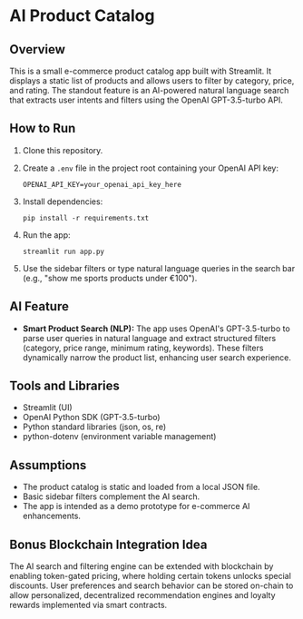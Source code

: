 # AI Product Catalog

## Overview

This is a small e-commerce product catalog app built with Streamlit. It displays a static list of products and allows users to filter by category, price, and rating. The standout feature is an AI-powered natural language search that extracts user intents and filters using the OpenAI GPT-3.5-turbo API.

## How to Run

1. Clone this repository.
2. Create a `.env` file in the project root containing your OpenAI API key:

   ```
   OPENAI_API_KEY=your_openai_api_key_here
   ```
3. Install dependencies:

   ```
   pip install -r requirements.txt
   ```
4. Run the app:

   ```
   streamlit run app.py
   ```
5. Use the sidebar filters or type natural language queries in the search bar (e.g., "show me sports products under €100").

## AI Feature

* **Smart Product Search (NLP):** The app uses OpenAI's GPT-3.5-turbo to parse user queries in natural language and extract structured filters (category, price range, minimum rating, keywords). These filters dynamically narrow the product list, enhancing user search experience.

## Tools and Libraries

* Streamlit (UI)
* OpenAI Python SDK (GPT-3.5-turbo)
* Python standard libraries (json, os, re)
* python-dotenv (environment variable management)

## Assumptions

* The product catalog is static and loaded from a local JSON file.
* Basic sidebar filters complement the AI search.
* The app is intended as a demo prototype for e-commerce AI enhancements.

## Bonus Blockchain Integration Idea

The AI search and filtering engine can be extended with blockchain by enabling token-gated pricing, where holding certain tokens unlocks special discounts. User preferences and search behavior can be stored on-chain to allow personalized, decentralized recommendation engines and loyalty rewards implemented via smart contracts.